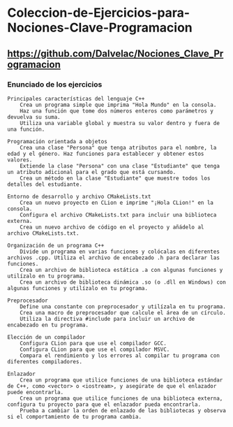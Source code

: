 # Coleccion-de-Ejercicios-para-Nociones-Clave-Programacion

## https://github.com/Dalvelac/Nociones_Clave_Programacion

### Enunciado de los ejercicios

    Principales características del lenguaje C++
        Crea un programa simple que imprima "Hola Mundo" en la consola.
        Haz una función que tome dos números enteros como parámetros y devuelva su suma.
        Utiliza una variable global y muestra su valor dentro y fuera de una función.

    Programación orientada a objetos
        Crea una clase "Persona" que tenga atributos para el nombre, la edad y el género. Haz funciones para establecer y obtener estos valores.
        Extiende la clase "Persona" con una clase "Estudiante" que tenga un atributo adicional para el grado que está cursando.
        Crea un método en la clase "Estudiante" que muestre todos los detalles del estudiante.

    Entorno de desarrollo y archivo CMakeLists.txt
        Crea un nuevo proyecto en CLion e imprime "¡Hola CLion!" en la consola.
        Configura el archivo CMakeLists.txt para incluir una biblioteca externa.
        Crea un nuevo archivo de código en el proyecto y añádelo al archivo CMakeLists.txt.

    Organización de un programa C++
        Divide un programa en varias funciones y colócalas en diferentes archivos .cpp. Utiliza el archivo de encabezado .h para declarar las funciones.
        Crea un archivo de biblioteca estática .a con algunas funciones y utilízalo en tu programa.
        Crea un archivo de biblioteca dinámica .so (o .dll en Windows) con algunas funciones y utilízalo en tu programa.

    Preprocesador
        Define una constante con preprocesador y utilízala en tu programa.
        Crea una macro de preprocesador que calcule el área de un círculo.
        Utiliza la directiva #include para incluir un archivo de encabezado en tu programa.

    Elección de un compilador
        Configura CLion para que use el compilador GCC.
        Configura CLion para que use el compilador MSVC.
        Compara el rendimiento y los errores al compilar tu programa con diferentes compiladores.

    Enlazador
        Crea un programa que utilice funciones de una biblioteca estándar de C++, como <vector> o <iostream>, y asegúrate de que el enlazador puede encontrarla.
        Crea un programa que utilice funciones de una biblioteca externa, configura tu proyecto para que el enlazador pueda encontrarla.
        Prueba a cambiar la orden de enlazado de las bibliotecas y observa si el comportamiento de tu programa cambia.

